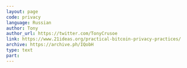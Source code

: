 ```yaml
---
layout: page
code: privacy
language: Russian
author: Tony
author_url: https://twitter.com/TonyCrusoe
link: https://www.21ideas.org/practical-bitcoin-privacy-practices/
archive: https://archive.ph/IQobH
type: text
part: 
---
```

